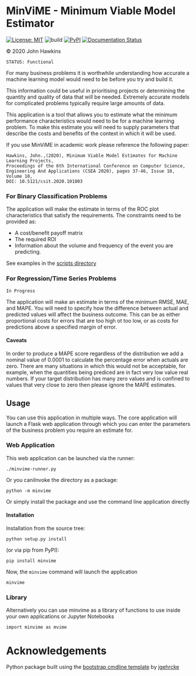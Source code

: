 MinViME - Minimum Viable Model Estimator 
=====================================================

[![License: MIT](https://img.shields.io/badge/License-MIT-yellow.svg)](https://opensource.org/licenses/MIT)
![build](https://github.com/john-hawkins/minvime/workflows/build/badge.svg)
[![PyPI](https://img.shields.io/pypi/v/minvime.svg)](https://pypi.org/project/minvime)
[![Documentation Status](https://readthedocs.org/projects/minvime/badge/?version=latest)](https://minvime.readthedocs.io/en/latest/?badge=latest)
  
:copyright: 2020 John Hawkins

```
STATUS: Functional
```

For many business problems it is worthwhile understanding how accurate a
machine learning model would need to be before you try and build it.

This information could be useful in prioritising projects or determining the
quantity and quality of data that will be needed. Extremely accurate models
for complicated problems typically require large amounts of data.

This application is a tool that allows you to estimate
what the minimum performance characteristics would need to be for a machine
learning problem. To make this estimate you will need to supply parameters
that describe the costs and benefits of the context in which it will be used.

If you use MinViME in academic work please reference the following paper:
```
Hawkins, John.,(2020), Minimum Viable Model Estimates for Machine Learning Projects,
Proceedings of the 6th International Conference on Computer Science, 
Engineering And Applications (CSEA 2020), pages 37-46, Issue 18, Volume 10,
DOI: 10.5121/csit.2020.101803
```

### For Binary Classification Problems 

The application will make the estimate in terms of the ROC plot characteristics 
that satisfy the requirements. The constraints need to be provided as:

* A cost/benefit payoff matrix
* The required ROI
* Information about the volume and frequency of the event you are predicting.


See examples in the [scripts directory](paper_simulation_one.py)

### For Regression/Time Series Problems
```
In Progress
```
The application will make an estimate in terms of the minimum RMSE, MAE, and MAPE.
You will need to specify how the difference between actual and predicted values
will affect the business outcome. This can be as either proportional costs for 
errors that are too high ot too low, or as costs for predictions above a specified
margin of error.


#### Caveats

In order to produce a MAPE score regardless of the distribution we add a nominal 
value of 0.0001 to calculate the percentage error when actuals are zero. 
There are many situations in which this would not be acceptable, for example,
when the quantities being prediced are in fact very low value real numbers. 
If your target distribution has many zero values and 
is confined to values that very close to zero then please ignore the MAPE estimates. 


## Usage

You can use this application in multiple ways. The core application will launch a Flask
web application through which you can enter the parameters of the business problem you
require an estimate for.

### Web Application

This web application can be launched via the runner:

```
./minvime-runner.py 
```

Or you caniInvoke the directory as a package:

```
python -m minvime
```

Or simply install the package and use the command line application directly

#### Installation

Installation from the source tree:

```
python setup.py install
```

(or via pip from PyPI):

```
pip install minvime 
```

Now, the ``minvime`` command will launch the application 

```
minvime
```

### Library

Alternatively you can use minvime as a library of functions to use inside your own
applications or Jupyter Notebooks

```
import minvime as mvime

```


# Acknowledgements

Python package built using the
[bootstrap cmdline template](https://github.com/jgehrcke/python-cmdline-bootstrap)
 by [jgehrcke](https://github.com/jgehrcke)



